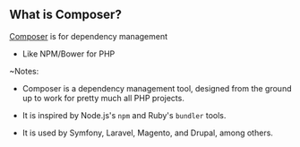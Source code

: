 ## What is Composer?

[Composer](https://getcomposer.org/) is for dependency management

*   Like NPM/Bower for PHP

~Notes:

*   Composer is a dependency management tool, designed from the ground up to work for pretty much all PHP projects.

*   It is inspired by Node.js's `npm` and Ruby's `bundler` tools.

*   It is used by Symfony, Laravel, Magento, and Drupal, among others.
